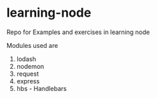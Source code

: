 # learning-node
Repo for Examples and exercises in learning node

Modules used are
1. lodash
2. nodemon
3. request
4. express
5. hbs - Handlebars
